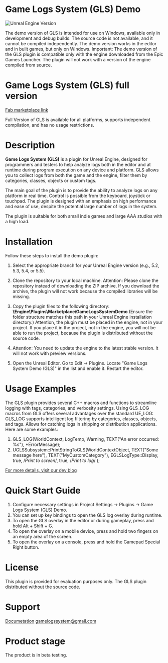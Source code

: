 # Game Logs System (GLS) Demo
![Unreal Engine Version](https://img.shields.io/badge/UE-5.2%20%7C%205.3%20%7C%205.4%20%7C%205.5-blue)

The demo version of GLS is intended for use on Windows, available only in development and debug builds. The source code is not available, and it cannot be compiled independently. The demo version works in the editor and in built games, but only on Windows.
Important: The demo version of the GLS plugin is compatible only with the engine downloaded from the Epic Games Launcher. The plugin will not work with a version of the engine compiled from source.

# Game Logs System (GLS) full version
[Fab marketplace link](https://fab.com/s/43bbed079742)

Full Version of GLS is available for all platforms, supports independent compilation, and has no usage restrictions.

# Description
**Game Logs System (GLS)** is a plugin for Unreal Engine, designed for programmers and testers to help analyze logs both in the editor and at runtime during program execution on any device and platform. GLS allows you to collect logs from both the game and the engine, filter them by categories, classes, objects or custom tags.

The main goal of the plugin is to provide the ability to analyze logs on any platform in real time. Control is possible from the keyboard, joystick or touchpad.
The plugin is designed with an emphasis on high performance and ease of use, despite the potential large number of logs in the system.

The plugin is suitable for both small indie games and large AAA studios with a high load.

# Installation
Follow these steps to install the demo plugin:

1. Select the appropriate branch for your Unreal Engine version (e.g., 5.2, 5.3, 5.4, or 5.5).

2. Clone the repository to your local machine. Attention: Please clone the repository instead of downloading the ZIP archive. If you download the archive, the plugin will not work because the compiled libraries will be missing.

3. Copy the plugin files to the following directory: **\Engine\Plugins\Marketplace\GameLogsSystemDemo**
(Ensure the folder structure matches this path in your Unreal Engine installation directory.)
Attention, the plugin must be placed in the engine, not in your project. If you place it in the project, not in the engine, you will not be able to run the project, because the plugin is distributed without the source code.

4. Attention: You need to update the engine to the latest stable version. It will not work with preview versions.

5. Open the Unreal Editor.
Go to Edit -> Plugins. Locate "Game Logs System Demo (GLS)" in the list and enable it. Restart the editor.

# Usage Examples
The GLS plugin provides several C++ macros and functions to streamline logging with tags, categories, and verbosity settings.
Using GLS_LOG macros from GLS offers several advantages over the standard UE_LOG:
GLS_LOG supports intelligent log filtering by categories, classes, objects, and tags.
Allows for catching logs in shipping or distribution applications.
Here are some examples:
1. GLS_LOG(WorldContext, LogTemp, Warning, TEXT("An error occurred: %s"), *ErrorMessage);
2. UGLSSubsystem::PrintStringToGLS(WorldContextObject, TEXT("Some message here"), TEXT("MyCustomCategory"), EGLSLogType::Display, true, /*Print to screen*/, true, /*Print to log*/ );

[For more details, visit our dev blog](https://dev.epicgames.com/community/learning/tutorials/m36v/unreal-engine-fab-game-logs-system-gls-real-time-log-management-for-shipping-builds-on-mobile-and-console-platforms)

# Quick Start Guide
1. Configure necessary settings in Project Settings -> Plugins -> Game Logs System (GLS) Demo.
2. You can set up key bindings to open the GLS log overlay during runtime.
3. To open the GLS overlay in the editor or during gameplay, press and hold Alt + Shift + G.  
4. To open the overlay on a mobile device, press and hold two fingers on an empty area of the screen.
5. To open the overlay on a console, press and hold the Gamepad Special Right button.  

# License
This plugin is provided for evaluation purposes only. The GLS plugin distributed without the source code.

# Support
[Documetation](https://fergius-engineering.gitbook.io/gamelogssystem)
[gamelogssystem@gmail.com](gamelogssystem@gmail.com)

# Product stage
The product is in beta testing.
